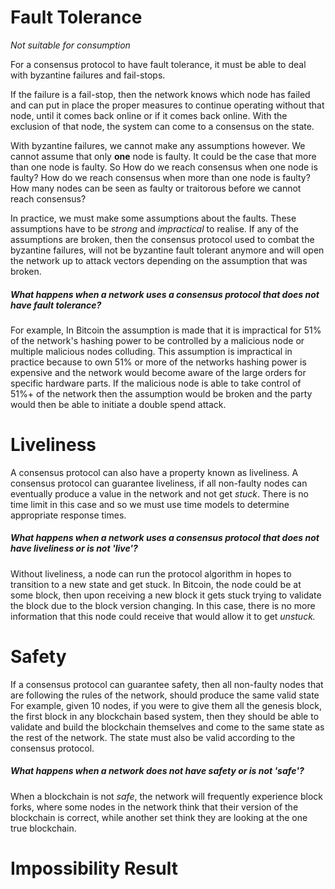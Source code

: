 # Fault Tolerance

_Not suitable for consumption_

For a consensus protocol to have fault tolerance, it must be able to deal with byzantine failures and fail-stops.

If the failure is a fail-stop, then the network knows which node has failed and can put in place the proper measures to continue operating without that node, until it comes back online or if it comes back online. With the exclusion of that node, the system can come to a consensus on the state.

With byzantine failures, we cannot make any assumptions however. We cannot assume that only **one** node is faulty. It could be the case that more than one node is faulty. So How do we reach consensus when one node is faulty? How do we reach consensus when more than one node is faulty? How many nodes can be seen as faulty or traitorous before we cannot reach consensus?

In practice, we must make some assumptions about the faults. These assumptions have to be _strong_ and _impractical_ to realise. If any of the assumptions are broken, then the consensus protocol used to combat the byzantine failures, will not be byzantine fault tolerant anymore and will open the network up to attack vectors depending on the assumption that was broken.

##### What happens when a network uses a consensus protocol that does not have fault tolerance?

For example, In Bitcoin the assumption is made that it is impractical for 51% of the network's hashing power to be controlled by a malicious node or multiple malicious nodes colluding. This assumption is impractical in practice because to own 51% or more of the networks hashing power is expensive and the network would become aware of the large orders for specific hardware parts.  If the malicious node is able to take control of 51%+ of the network then the assumption would be broken and the party would then be able to initiate a double spend attack.

# Liveliness

A consensus protocol can also have a property known as liveliness. A consensus protocol can guarantee liveliness, if all non-faulty nodes can eventually produce a value in the network and not get _stuck_. There is no time limit in this case and so we must use time models to determine appropriate response times.

##### What happens when a network uses a consensus protocol that does not have liveliness or is not 'live'?

Without liveliness, a node can run the protocol algorithm in hopes to transition to a new state and get stuck. In Bitcoin, the node could be at some block, then upon receiving a new block it gets stuck trying to validate the block due to the block version changing. In this case, there is no more information that this node could receive that would allow it to get _unstuck._

# Safety

If a consensus protocol can guarantee safety, then all non-faulty nodes that are following the rules of the network, should produce the same valid state For example, given 10 nodes, if you were to give them all the genesis block, the first block in any blockchain based system, then they should be able to validate and build the blockchain themselves and come to the same state as the rest of the network. The state must also be valid according to the consensus protocol.

##### What happens when a network does not have safety or is not 'safe'?

When a blockchain is not _safe_, the network will frequently experience block forks, where some nodes in the network think that their version of the blockchain is correct, while another set think they are looking at the one true blockchain.

# Impossibility Result



